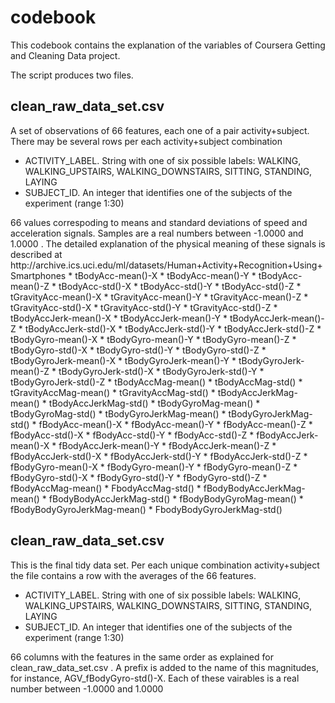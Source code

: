 codebook
======================

This codebook contains the explanation of the variables of Coursera Getting and Cleaning Data project. 

The script produces two files.

## clean_raw_data_set.csv

A set of observations of 66 features, each one of a pair activity+subject. There may be several rows per each activity+subject combination

* ACTIVITY_LABEL. String with one of six possible labels:  WALKING, WALKING_UPSTAIRS, WALKING_DOWNSTAIRS, SITTING, STANDING, LAYING
* SUBJECT_ID. An integer that identifies one of the subjects of the experiment
(range 1:30)
<P>
66 values correspoding to means and standard deviations of speed and acceleration signals. Samples are a real numbers between -1.0000 and 1.0000 . The detailed explanation of the physical meaning of these signals is described at http://archive.ics.uci.edu/ml/datasets/Human+Activity+Recognition+Using+Smartphones
* tBodyAcc-mean()-X 
* tBodyAcc-mean()-Y 
* tBodyAcc-mean()-Z	
* tBodyAcc-std()-X 
* tBodyAcc-std()-Y	
* tBodyAcc-std()-Z	
* tGravityAcc-mean()-X	
* tGravityAcc-mean()-Y	
* tGravityAcc-mean()-Z	
* tGravityAcc-std()-X	
* tGravityAcc-std()-Y	
* tGravityAcc-std()-Z	
* tBodyAccJerk-mean()-X	
* tBodyAccJerk-mean()-Y	
* tBodyAccJerk-mean()-Z	
* tBodyAccJerk-std()-X	
* tBodyAccJerk-std()-Y	
* tBodyAccJerk-std()-Z	
* tBodyGyro-mean()-X
* tBodyGyro-mean()-Y
* tBodyGyro-mean()-Z
* tBodyGyro-std()-X
* tBodyGyro-std()-Y
* tBodyGyro-std()-Z
* tBodyGyroJerk-mean()-X
* tBodyGyroJerk-mean()-Y
* tBodyGyroJerk-mean()-Z
* tBodyGyroJerk-std()-X
* tBodyGyroJerk-std()-Y	
* tBodyGyroJerk-std()-Z
* tBodyAccMag-mean()
* tBodyAccMag-std()
* tGravityAccMag-mean()
* tGravityAccMag-std()	
* tBodyAccJerkMag-mean()	
* tBodyAccJerkMag-std()	
* tBodyGyroMag-mean()	
* tBodyGyroMag-std()
* tBodyGyroJerkMag-mean()
* tBodyGyroJerkMag-std()
* fBodyAcc-mean()-X	
* fBodyAcc-mean()-Y
* fBodyAcc-mean()-Z	
* fBodyAcc-std()-X
* fBodyAcc-std()-Y	
* fBodyAcc-std()-Z	
* fBodyAccJerk-mean()-X
* fBodyAccJerk-mean()-Y
* fBodyAccJerk-mean()-Z	
* fBodyAccJerk-std()-X	
* fBodyAccJerk-std()-Y	
* fBodyAccJerk-std()-Z	
* fBodyGyro-mean()-X
* fBodyGyro-mean()-Y
* fBodyGyro-mean()-Z	
* fBodyGyro-std()-X
* fBodyGyro-std()-Y
* fBodyGyro-std()-Z
* fBodyAccMag-mean()
* FbodyAccMag-std()
* fBodyBodyAccJerkMag-mean()
* fBodyBodyAccJerkMag-std()
* fBodyBodyGyroMag-mean()
* fBodyBodyGyroJerkMag-mean()	
* FbodyBodyGyroJerkMag-std()

## clean_raw_data_set.csv

This is the final tidy data set. Per each unique combination activity+subject the file contains a row with the averages of the 66 features. 
* ACTIVITY_LABEL. String with one of six possible labels:  WALKING, WALKING_UPSTAIRS, WALKING_DOWNSTAIRS, SITTING, STANDING, LAYING
* SUBJECT_ID. An integer that identifies one of the subjects of the experiment
(range 1:30)
<P>
66 columns with the features in the same order as explained for clean_raw_data_set.csv . A prefix is added to the name of this magnitudes, for instance, AGV_fBodyGyro-std()-X. Each of these vairables is a real number between -1.0000 and 1.0000
